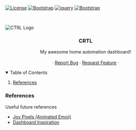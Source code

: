 

[![License][license-shield]][license-url]
[![Bootstrap][bootstrap-shield]][bootstrap-url]
[![jquery][jQuery-shield]][jQuery-url]
[![Bootstrap][fontawesome-shield]][fontawesome-url]

<!-- PROJECT LOGO -->
<br />
<p align="center">
  <a href="https://github.com/aled2305/ae-dos">
    <!-- <img src="images/logo.png" alt="Logo" width="80" height="80"> -->
  </a>

![CTRL Logo](https://github.com/aled2305/crtl/tree/master/includes/images/logo/colour_wire@0.25x.png?raw=true)

  <h3 align="center">CRTL</h3>

  <p align="center">
    My awesome home automation dashboard!
    <br />
    <br />
    ·
    <a href="https://github.com/aled2305/ae-dos/issues">Report Bug</a>
    ·
    <a href="https://github.com/aled2305/ae-dos/issues">Request Feature</a>
    ·
  </p>
</p>

<!-- TABLE OF CONTENTS -->
<details open="open">
  <summary>Table of Contents</summary>
  <ol>
    <li>
      <a href="#references">References</a>
    </li>
  </ol>
</details>


<!-- REFERENCES -->
### References

Useful future references
* [Joy Pixels (Animated Emoji)](https://www.joypixels.com/emoji/animated)
* [Dashboard Inspiration](https://youtu.be/_FktMQSD5LE?t=5)


<!-- MARKDOWN LINKS & IMAGES -->
<!-- https://www.markdownguide.org/basic-syntax/#reference-style-links -->
[license-shield]: https://img.shields.io/badge/License-GNU%20AGPLv3-orange?style=for-the-badge
[license-url]: https://github.com/aled2305/ae-dos/blob/master/LICENSE
[bootstrap-shield]: https://img.shields.io/badge/Bootstrap-v5.1.1-blueviolet?style=for-the-badge
[bootstrap-url]: https://getbootstrap.com/
[jQuery-shield]: https://img.shields.io/badge/jQuery-v3.6.0-blue?style=for-the-badge
[jQuery-url]: https://jquery.com/
[fontawesome-shield]: https://img.shields.io/badge/Font%20Awesome-v6.0.0%20Beta%201-yellow?style=for-the-badge
[fontawesome-url]: https://fontawesome.com/
[product-screenshot]: images/screenshot.png
